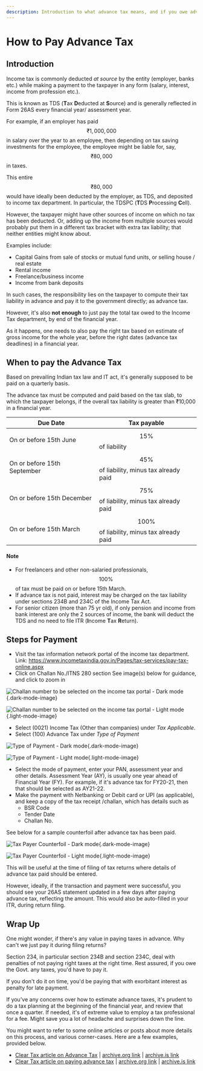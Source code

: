 ```yaml
---
description: Introduction to what advance tax means, and if you owe advance tax, how to pay it to IT department
---
```


# How to Pay Advance Tax

## Introduction

Income tax is commonly deducted *at source* by the entity (employer, banks etc.) while making a payment to the taxpayer in any form (salary, interest, income from profession etc.).

This is known as TDS (**T**ax **D**educted at **S**ource) and is generally reflected in Form 26AS every financial year/ assessment year.

For example, if an employer has paid $$₹1,000,000$$ in salary over the year to an employee, then depending on tax saving investments for the employee, the employee might be liable for, say, $$₹80,000$$ in taxes.

This entire $$₹80,000$$ would have ideally been deducted by the employer, as TDS, and deposited to income tax department. In particular, the TDSPC (**T**DS **P**rocessing **C**ell).

However, the taxpayer might have other sources of income on which no tax has been deducted. Or, adding up the income from multiple sources would probably put them in a different tax bracket with extra tax liability; that neither entities might know about.

Examples include:

-   Capital Gains from sale of stocks or mutual fund units, or selling house / real estate
-   Rental income
-   Freelance/business income
-   Income from bank deposits

In such cases, the responsibility lies on the taxpayer to compute their tax liability in advance and pay it to the government directly; as advance tax.

However, it's also **not enough** to just pay the total tax owed to the Income Tax department, by end of the financial year.

As it happens, one needs to also pay the right tax based on estimate of gross income for the whole year, before the right dates (advance tax deadlines) in a financial year.

## When to pay the Advance Tax <a href="#when-to-pay-the-advance-tax" id="when-to-pay-the-advance-tax"></a>

Based on prevailing Indian tax law and IT act, it's generally supposed to be paid on a quarterly basis.

The advance tax must be computed and paid based on the tax slab, to which the taxpayer belongs, if the overall tax liability is greater than ₹10,000 in a financial year.

| Due Date                    | Tax payable                                    |
|-----------------------------|------------------------------------------------|
| On or before 15th June      | $$15\%$$ of liability                          |
| On or before 15th September | $$45\%$$ of liability, minus tax already paid  |
| On or before 15th December  | $$75\%$$ of liability, minus tax already paid  |
| On or before 15th March     | $$100\%$$ of liability, minus tax already paid |

#### Note <a href="#note" id="note"></a>

-   For freelancers and other non-salaried professionals, $$100\%$$ of tax must be paid on or before 15th March.
-   If advance tax is not paid, interest may be charged on the tax liability under sections 234B and 234C of the Income Tax Act.
-   For senior citizen (more than 75 yr old), if only pension and income from bank interest are only the 2 sources of income, the bank will deduct the TDS and no need to file ITR (**I**ncome **T**ax **R**eturn).

## Steps for Payment <a href="#steps-for-payment" id="steps-for-payment"></a>

-   Visit the tax information network portal of the income tax department. Link: <https://www.incometaxindia.gov.in/Pages/tax-services/pay-tax-online.aspx>
-   Click on Challan No./ITNS 280 section See image(s) below for guidance, and click to zoom in

![Challan number to be selected on the income tax portal - Dark mode](/images/challan-selection.dark%20(1).png){.dark-mode-image}

![Challan number to be selected on the income tax portal - Light mode](/images/challan-selection.light%20(1).png){.light-mode-image}

-   Select (0021) Income Tax (Other than companies) under *Tax Applicable*.
-   Select (100) Advance Tax under *Type of Payment*

![Type of Payment - Dark mode](/images/type-of-payment.dark%20(1).png){.dark-mode-image}

![Type of Payment - Light mode](/images/type-of-payment.light%20(1).png){.light-mode-image}

-   Select the mode of payment, enter your PAN, assessment year and other details. Assessment Year (AY), is usually one year ahead of Financial Year (FY). For example, if it's advance tax for FY20-21, then that should be selected as AY21-22.
-   Make the payment with Netbanking or Debit card or UPI (as applicable), and keep a copy of the tax receipt /challan, which has details such as
    -   BSR Code
    -   Tender Date
    -   Challan No.

See below for a sample counterfoil after advance tax has been paid.

![Tax Payer Counterfoil - Dark mode](/images/advance-tax-paid-counterfoil.dark%20(1).png){.dark-mode-image}

![Tax Payer Counterfoil - Light mode](/images/advance-tax-paid-counterfoil.light%20(1).png){.light-mode-image}

This will be useful at the time of filing of tax returns where details of advance tax paid should be entered.

However, ideally, if the transaction and payment were successful, you should see your 26AS statement updated in a few days after paying advance tax, reflecting the amount. This would also be auto-filled in your ITR, during return filing.

## Wrap Up

One might wonder, if there's any value in paying taxes in advance. Why can't we just pay it during filing returns?

Section 234, in particular section 234B and section 234C, deal with penalties of not paying right taxes at the right time. Rest assured, if you owe the Govt. any taxes, you'd have to pay it.

If you don't do it on time, you'd be paying that with exorbitant interest as penalty for late payment.

If you've any concerns over how to estimate advance taxes, it's prudent to do a tax planning at the beginning of the financial year, and review that once a quarter. If needed, it's of extreme value to employ a tax professional for a fee. Might save you a lot of headache and surprises down the line.

You might want to refer to some online articles or posts about more details on this process, and various corner-cases. Here are a few examples, provided below.

-   [Clear Tax article on Advance Tax](https://cleartax.in/s/advance-tax) \| [archive.org link](https://web.archive.org/web/20210428052959/https://cleartax.in/s/advance-tax) \| [archive.is link](https://archive.is/ItQwE)
-   [Clear Tax article on paying advance tax](https://cleartax.in/s/pay-income-tax-due) \| [archive.org link](https://web.archive.org/web/20210428053411/https://cleartax.in/s/pay-income-tax-due) \| [archive.is link](https://archive.is/SBJze)
